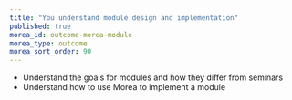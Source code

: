 ```yaml
---
title: "You understand module design and implementation"
published: true
morea_id: outcome-morea-module
morea_type: outcome
morea_sort_order: 90
---
```

* Understand the goals for modules and how they differ from seminars
* Understand how to use Morea to implement a module
